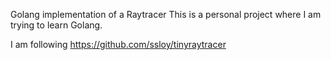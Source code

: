 Golang implementation of a Raytracer
This is a personal project where I am trying to learn Golang.

I am following https://github.com/ssloy/tinyraytracer
